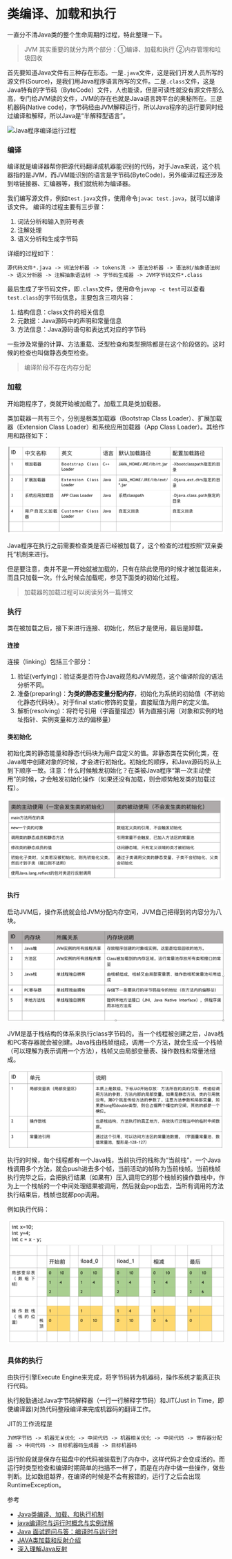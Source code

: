 # 类编译、加载和执行
<!-- toc -->
<!-- tocstop -->
一直分不清Java类的整个生命周期的过程，特此整理一下。
> JVM 其实重要的就分为两个部分：①编译、加载和执行 ②内存管理和垃圾回收


首先要知道Java文件有三种存在形态。一是`.java`文件，这是我们开发人员所写的源文件(Source)，是我们用Java程序语言所写的文件。二是`.class`文件，这是Java特有的字节码（ByteCode）文件，人也能读，但是可读性就没有源文件那么高，专门给JVM读的文件，JVM的存在也就是Java语言跨平台的奥秘所在。三是机器码(Native code)，字节码经由JVM解释运行，所以Java程序的运行要同时经过编译和解释，所以Java是“半解释型语言”。

![Java程序编译运行过程](http://dl.iteye.com/upload/attachment/0084/2313/9df89177-114a-343a-bfe0-672739b33ed6.png)

### 编译
编译就是编译器帮你把源代码翻译成机器能识别的代码，对于Java来说，这个机器指的是JVM，而JVM能识别的语言是字节码(ByteCode)，另外编译过程还涉及到啥链接器、汇编器等，我们就统称为编译器。

我们编写源文件，例如`test.java`文件，使用命令`javac test.java`，就可以编译该文件。
编译的过程主要有三步骤：
1. 词法分析和输入到符号表
2. 注解处理
3. 语义分析和生成字节码

详细的过程如下：
```
源代码文件*.java -> 词法分析器 -> tokens流 -> 语法分析器 -> 语法树/抽象语法树 -> 语义分析器 -> 注解抽象语法树 -> 字节码生成器 -> JVM字节码文件*.class
```
最后生成了字节码文件，即`.class`文件，使用命令`javap -c test`可以查看`test.class`的字节码信息，主要包含三项内容：
1. 结构信息：class文件的相关信息
2. 元数据：Java源码中的声明和常量信息
3. 方法信息：Java源码语句和表达式对应的字节码

一些涉及常量的计算、方法重载、泛型检查和类型擦除都是在这个阶段做的。这时候的检查也叫做静态类型检查。

> 编译阶段不存在内存分配

### 加载
开始跑程序了，类就开始被加载了。加载工具是类加载器。

类加载器一共有三个，分别是根类加载器（Bootstrap Class Loader）、扩展加载器（Extension Class Loader）和系统应用加载器（App Class Loader）。其给作用和路径如下：

![类加载器](https://raw.githubusercontent.com/FEFJay/markdown_pic/branch1/java_classLoader.png)

Java程序在执行之前需要检查类是否已经被加载了，这个检查的过程按照“双亲委托”机制来进行。

但是要注意，类并不是一开始就被加载的，只有在除此使用的时候才被加载进来，而且只加载一次。什么时候会加载呢，参见下面类的初始化过程。

> 加载器的加载过程可以阅读另外一篇博文

### 执行
类在被加载之后，接下来进行连接、初始化，然后才是使用，最后是卸载。

#### 连接
连接（linking）包括三个部分：
1. 验证(verfying)：验证类是否符合Java规范和JVM规范，这个编译阶段的语法分析不同。
2. 准备(preparing)：**为类的静态变量分配内存**，初始化为系统的初始值（不初始化静态代码块）。对于final static修饰的变量，直接赋值为用户的定义值。
3. 解析(resolving)：将符号引用（字面量描述）转为直接引用（对象和实例的地址指针、实例变量和方法的偏移量）

#### 类初始化
初始化类的静态能量和静态代码块为用户自定义的值。非静态类在实例化类，在Java堆中创建对象的时候，才会进行初始化。初始化的顺序，和Java源码的从上到下顺序一致。注意：什么时候触发初始化？在类被Java程序“第一次主动使用”的时候，才会触发初始化操作（如果还没有加载，则会顺势触发类的加载过程）。

![类的初始化过程](https://raw.githubusercontent.com/FEFJay/markdown_pic/branch1/class_init.png)


#### 执行

启动JVM后，操作系统就会给JVM分配内存空间，JVM自己把得到的内容分为八块。

![JVM内存分配](https://raw.githubusercontent.com/FEFJay/markdown_pic/branch1/java_memory_construction.png)

JVM是基于栈结构的体系来执行class字节码的。当一个线程被创建之后，Java栈和PC寄存器就会被创建。Java栈由栈帧组成，调用一个方法，就会生成一个栈帧（可以理解为表示调用一个方法），栈帧又由局部变量表、操作数栈和常量池组成。

![栈帧组成](https://raw.githubusercontent.com/FEFJay/markdown_pic/branch1/stack_frame_construction.png)

执行的时候，每个线程都有一个Java栈，当前执行的栈称为“当前栈”，一个Java栈调用多个方法，就会push进去多个帧，当前活动的帧称为当前栈帧。当前栈帧执行完毕之后，会把执行结果（如果有）压入调用它的那个栈帧的操作数栈中，作为上一个栈帧的一个中间处理结果被调用，然后就会pop出去，当所有调用的方法执行结束后，栈帧也就都pop调用。

例如执行代码：

![示例代码执行过程](https://raw.githubusercontent.com/FEFJay/markdown_pic/branch1/stack_frame_process.png)


### 具体的执行
由执行引擎Execute Engine来完成，将字节码转为机器码，操作系统才能真正执行代码。

执行殷勤通过Java字节码解释器（一行一行解释字节码）和JIT(Just in Time，即使编译器)对热代码整段编译来完成机器码的翻译工作。

JIT的工作流程是
```
JVM字节码 -> 机器无关优化 -> 中间代码 -> 机器相关优化 -> 中间代码 -> 寄存器分配器 -> 中间代码 -> 目标机器码生成器 -> 目标机器码
```


运行阶段就是保存在磁盘中的代码被装载到了内存中，这样代码才会变成活的。而运行时类型检查和编译时期简单的扫描不一样了，而是在内存中做一些操作，做些判断。比如数组越界，在编译的时候是不会有报错的，运行了之后会出现RuntimeException。

参考
* [Java类编译、加载、和执行机制](https://www.cnblogs.com/fefjay/p/6305499.html)
* [java编译时与运行时概念与实例详解](http://www.jb51.net/article/111592.htm)
* [Java 面试题问与答：编译时与运行时](http://www.importnew.com/1796.html)
* [JAVA类加载和反射介绍](http://www.cnblogs.com/lijunamneg/archive/2013/03/25/2980991.html)
* [深入理解Java反射](https://www.cnblogs.com/luoxn28/p/5686794.html)
